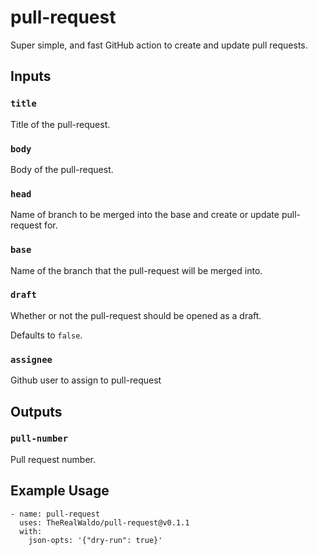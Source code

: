 # pull-request

Super simple, and fast GitHub action to create and update pull requests.

## Inputs

### `title`

Title of the pull-request.

### `body`

Body of the pull-request.

### `head`

Name of branch to be merged into the base and create or update pull-request for.

### `base`

Name of the branch that the pull-request will be merged into.

### `draft`

Whether or not the pull-request should be opened as a draft.

Defaults to `false`.

### `assignee`

Github user to assign to pull-request

## Outputs

### `pull-number`

Pull request number.

## Example Usage

```
- name: pull-request
  uses: TheRealWaldo/pull-request@v0.1.1
  with:
    json-opts: '{"dry-run": true}'
```
